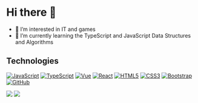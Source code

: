 # Hi there 👋

- 👀 I’m interested in IT and games
- 🌱 I’m currently learning the TypeScript and JavaScript Data Structures and Algorithms

## Technologies

[![JavaScript](https://img.shields.io/badge/-JavaScript-black?style=plastic&logo=javascript)](https://developer.mozilla.org/docs/Web/JavaScript)
[![TypeScript](https://img.shields.io/badge/-TypeScript-black?style=plastic&logo=typescript)](https://www.typescriptlang.org)
[![Vue](https://img.shields.io/badge/-Vue-64B587?style=flat-square&logo=Vue)](https://cn.vuejs.org)
[![React](https://img.shields.io/badge/-React-black?style=flat-square&logo=react)](https://zh-hans.reactjs.org)
[![HTML5](https://img.shields.io/badge/-HTML5-E34F26?style=flat-square&logo=html5&logoColor=white)](https://developer.mozilla.org/zh-CN/docs/Web/HTML)
[![CSS3](https://img.shields.io/badge/-CSS3-1572B6?style=flat-square&logo=css3)](https://developer.mozilla.org/zh-CN/docs/Web/CSS)
[![Bootstrap](https://img.shields.io/badge/-Bootstrap-black?style=plastic&logo=Bootstrap)](https://getbootstrap.com)
[![GitHub](https://img.shields.io/badge/-GitHub-181717?style=flat-square&logo=github)](https://github.com)

<a href="https://github.com/anuraghazra/github-readme-stats"></a>
  <img src="https://github-readme-stats.vercel.app/api?username=WhiteCoffee9834&show_icons=true&theme=dracula&hide_border=true">
</a>
<a href="https://github.com/anuraghazra/convoychat">
  <img src ="https://github-readme-stats.vercel.app/api/top-langs/?username=WhiteCoffee9834&show_icons=true&theme=dracula&hide_border=true">
</a>
